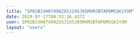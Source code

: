 ```yaml
---
title: "SP02BJ3H07498ZXSJ1X5J65MXMJBTAPDMCGK1YXM"
date: 2024-07-17T08:53:16.437Z
user: SP02BJ3H07498ZXSJ1X5J65MXMJBTAPDMCGK1YXM
layout: "users"
---
```

    